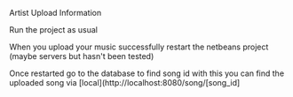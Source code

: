 Artist Upload Information

Run the project as usual

When you upload your music successfully restart the netbeans project (maybe servers but hasn't been tested)

Once restarted go to the database to find song id with this you can find the uploaded song via
[local](http://localhost:8080/song/[song_id]
